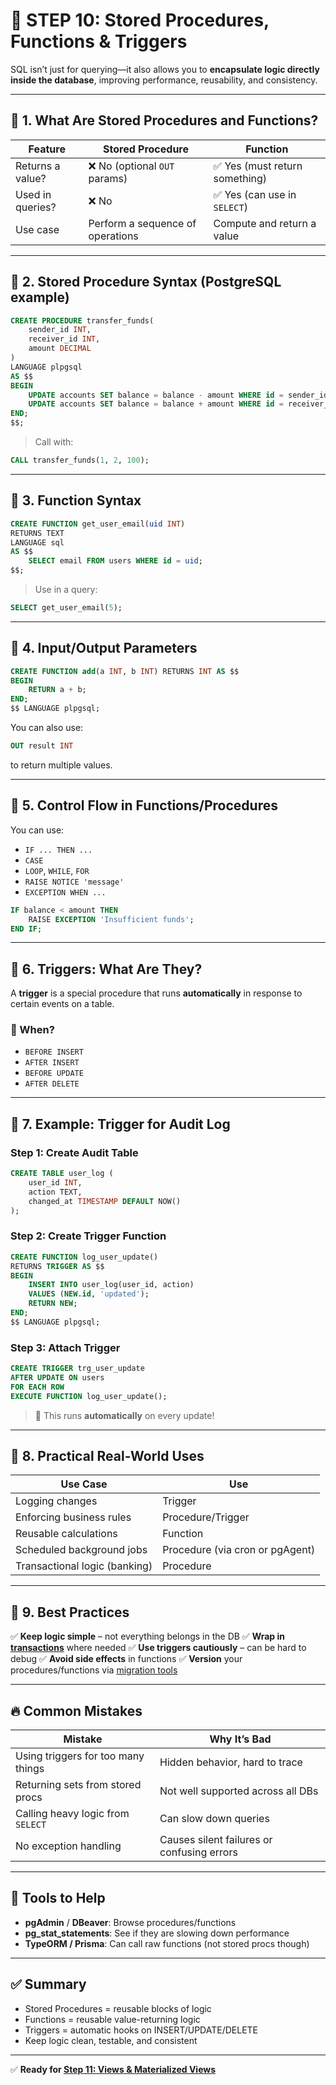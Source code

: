 # 🧠 **STEP 10: Stored Procedures, Functions & Triggers**

SQL isn’t just for querying—it also allows you to **encapsulate logic directly inside the database**, improving performance, reusability, and consistency.

---

## 🔷 1. What Are Stored Procedures and Functions?

| Feature          | Stored Procedure                 | Function                       |
| ---------------- | -------------------------------- | ------------------------------ |
| Returns a value? | ❌ No (optional `OUT` params)    | ✅ Yes (must return something) |
| Used in queries? | ❌ No                            | ✅ Yes (can use in `SELECT`)   |
| Use case         | Perform a sequence of operations | Compute and return a value     |

---

## 🔷 2. Stored Procedure Syntax (PostgreSQL example)

```sql
CREATE PROCEDURE transfer_funds(
    sender_id INT,
    receiver_id INT,
    amount DECIMAL
)
LANGUAGE plpgsql
AS $$
BEGIN
    UPDATE accounts SET balance = balance - amount WHERE id = sender_id;
    UPDATE accounts SET balance = balance + amount WHERE id = receiver_id;
END;
$$;
```

> Call with:

```sql
CALL transfer_funds(1, 2, 100);
```

---

## 🔷 3. Function Syntax

```sql
CREATE FUNCTION get_user_email(uid INT)
RETURNS TEXT
LANGUAGE sql
AS $$
    SELECT email FROM users WHERE id = uid;
$$;
```

> Use in a query:

```sql
SELECT get_user_email(5);
```

---

## 🔷 4. Input/Output Parameters

```sql
CREATE FUNCTION add(a INT, b INT) RETURNS INT AS $$
BEGIN
    RETURN a + b;
END;
$$ LANGUAGE plpgsql;
```

You can also use:

```sql
OUT result INT
```

to return multiple values.

---

## 🔷 5. Control Flow in Functions/Procedures

You can use:

- `IF ... THEN ...`
- `CASE`
- `LOOP`, `WHILE`, `FOR`
- `RAISE NOTICE 'message'`
- `EXCEPTION WHEN ...`

```sql
IF balance < amount THEN
    RAISE EXCEPTION 'Insufficient funds';
END IF;
```

---

## 🔷 6. Triggers: What Are They?

A **trigger** is a special procedure that runs **automatically** in response to certain events on a table.

### 🔸 When?

- `BEFORE INSERT`
- `AFTER INSERT`
- `BEFORE UPDATE`
- `AFTER DELETE`

---

## 🔷 7. Example: Trigger for Audit Log

### Step 1: Create Audit Table

```sql
CREATE TABLE user_log (
    user_id INT,
    action TEXT,
    changed_at TIMESTAMP DEFAULT NOW()
);
```

### Step 2: Create Trigger Function

```sql
CREATE FUNCTION log_user_update()
RETURNS TRIGGER AS $$
BEGIN
    INSERT INTO user_log(user_id, action)
    VALUES (NEW.id, 'updated');
    RETURN NEW;
END;
$$ LANGUAGE plpgsql;
```

### Step 3: Attach Trigger

```sql
CREATE TRIGGER trg_user_update
AFTER UPDATE ON users
FOR EACH ROW
EXECUTE FUNCTION log_user_update();
```

> 🔁 This runs **automatically** on every update!

---

## 🔷 8. Practical Real-World Uses

| Use Case                      | Use                             |
| ----------------------------- | ------------------------------- |
| Logging changes               | Trigger                         |
| Enforcing business rules      | Procedure/Trigger               |
| Reusable calculations         | Function                        |
| Scheduled background jobs     | Procedure (via cron or pgAgent) |
| Transactional logic (banking) | Procedure                       |

---

## 🔷 9. Best Practices

✅ **Keep logic simple** – not everything belongs in the DB
✅ **Wrap in [transactions](./step8.md)** where needed
✅ **Use triggers cautiously** – can be hard to debug
✅ **Avoid side effects** in functions
✅ **Version** your procedures/functions via [migration tools](./MigrationSetup.md)

---

## 🔥 Common Mistakes

| Mistake                            | Why It’s Bad                               |
| ---------------------------------- | ------------------------------------------ |
| Using triggers for too many things | Hidden behavior, hard to trace             |
| Returning sets from stored procs   | Not well supported across all DBs          |
| Calling heavy logic from `SELECT`  | Can slow down queries                      |
| No exception handling              | Causes silent failures or confusing errors |

---

## 🧰 Tools to Help

- **pgAdmin** / **DBeaver**: Browse procedures/functions
- **pg_stat_statements**: See if they are slowing down performance
- **TypeORM / Prisma**: Can call raw functions (not stored procs though)

---

## ✅ Summary

- Stored Procedures = reusable blocks of logic
- Functions = reusable value-returning logic
- Triggers = automatic hooks on INSERT/UPDATE/DELETE
- Keep logic clean, testable, and consistent

---

✅ **Ready for [Step 11: Views & Materialized Views](./step11.md)**
